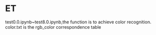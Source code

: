 # ET
test0.0.ipynb~test8.0.ipynb,the function is to achieve color recognition.
color.txt is the rgb_color correspondence table
